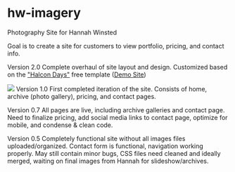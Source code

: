 hw-imagery
==========

Photography Site for Hannah Winsted

Goal is to create a site for customers to view portfolio, pricing, and contact info.

Version 2.0
Complete overhaul of site layout and design. Customized based on the <a href="http://tympanus.net/codrops/2014/07/14/freebie-halcyon-days-one-page-website-template/">"Halcon Days"</a> free template (<a href="http://tympanus.net/Freebies/HalcyonDaysTemplate/">Demo Site</a>)

<img src="https://raw.githubusercontent.com/trvswlbrck/Hannah-W-Photography/master/Images/v1screenshot.png" />
Version 1.0
First completed iteration of the site. Consists of home, archive (photo gallery), pricing, and contact pages. 

Version 0.7
All pages are live, including archive galleries and contact page. Need to finalize pricing, add social media links to contact page, optimize for mobile, and condense & clean code.

Version 0.5
Completely functional site without all images files uploaded/organized. Contact form is functional, navigation working properly. May still contain minor bugs, CSS files need cleaned and ideally merged, waiting on final images from Hannah for slideshow/archives.
